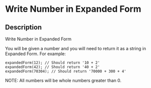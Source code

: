 # Write Number in Expanded Form

## Description

Write Number in Expanded Form

You will be given a number and you will need to return it as a string in Expanded Form. For example:

```
expandedForm(12); // Should return '10 + 2'
expandedForm(42); // Should return '40 + 2'
expandedForm(70304); // Should return '70000 + 300 + 4'
```

NOTE: All numbers will be whole numbers greater than 0.